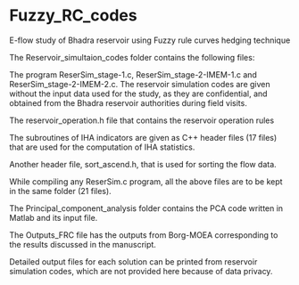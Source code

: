 # Fuzzy_RC_codes
 E-flow study of Bhadra reservoir using Fuzzy rule curves hedging technique

The Reservoir_simultaion_codes folder contains the following files:

The program ReserSim_stage-1.c, ReserSim_stage-2-IMEM-1.c and ReserSim_stage-2-IMEM-2.c. 
The reservoir simulation codes are given without the input data used for the study, as they are confidential, and obtained from the Bhadra reservoir authorities during field visits. 

The reservoir_operation.h file that contains the reservoir operation rules

The subroutines of IHA indicators are given as C++ header files (17 files) that are used for the computation of IHA statistics.

Another header file, sort_ascend.h, that is used for sorting the flow data.

While compiling any ReserSim.c program, all the above files are to be kept in the same folder (21 files). 

The Principal_component_analysis folder contains the PCA code written in Matlab and its input file.

The Outputs_FRC file has the outputs from Borg-MOEA corresponding to the results discussed in the manuscript.

Detailed output files for each solution can be printed from reservoir simulation codes, which are not provided here because of data privacy.
